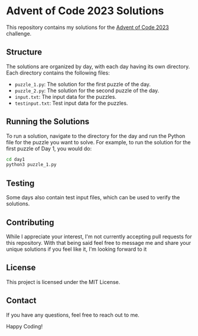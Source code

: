 # Advent of Code 2023 Solutions

This repository contains my solutions for the [Advent of Code 2023](https://adventofcode.com/2023) challenge. 

## Structure

The solutions are organized by day, with each day having its own directory. Each directory contains the following files:

- `puzzle_1.py`: The solution for the first puzzle of the day.
- `puzzle_2.py`: The solution for the second puzzle of the day.
- `input.txt`: The input data for the puzzles.
- `testinput.txt`: Test input data for the puzzles.

## Running the Solutions

To run a solution, navigate to the directory for the day and run the Python file for the puzzle you want to solve. For example, to run the solution for the first puzzle of Day 1, you would do:

```sh
cd day1
python3 puzzle_1.py
```

## Testing

Some days also contain test input files, which can be used to verify the solutions.

## Contributing

While I appreciate your interest, I'm not currently accepting pull requests for this repository. With that being said feel free to message me and share your unique solutions if you feel like it, I'm looking forward to it

## License

This project is licensed under the MIT License.

## Contact

If you have any questions, feel free to reach out to me.

Happy Coding!
